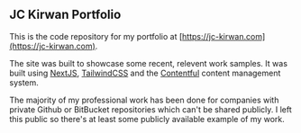

## JC Kirwan Portfolio

This is the code repository for my portfolio at [https://jc-kirwan.com](https://jc-kirwan.com). 

The site was built to showcase some recent, relevent work samples. It was built using [NextJS](ttps://nextjs.org/), [TailwindCSS](https://tailwindcss.com/) and the [Contentful](https://www.contentful.com/) content management system. 

The majority of my professional work has been done for companies with private Github or BitBucket repositories which can't be shared publicly. I left this public so there's at least some publicly available example of my work. 